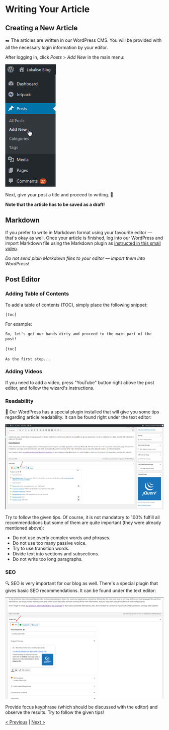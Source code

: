 # Writing Your Article

## Creating a New Article

:black_nib: The articles are written in our WordPress CMS. You will be provided with all the necessary login information by your editor.

After logging in, click *Posts* > *Add New* in the main menu:

![](../img/new_post.png)

Next, give your post a title and proceed to writing. :star2:

**Note that the article has to be saved as a draft!**

## Markdown

If you prefer to write in Markdown format using your favourite editor — that's okay as well. Once your article is finished, log into our WordPress and import Markdown file using the Markdown plugin as [instructed in this small video](https://www.youtube.com/watch?v=3EhQ4Xjzg6s).

*Do not send plain Markdown files to your editor — import them into WordPress!*

## Post Editor

### Adding Table of Contents

To add a table of contents (TOC), simply place the following snippet:

```
[toc]
```

For example:

```
So, let's get our hands dirty and proceed to the main part of the post!

[toc]

As the first step...
```

### Adding Videos

If you need to add a video, press "YouTube" button right above the post editor, and follow the wizard's instructions.

### Readability

:book: Our WordPress has a special plugin installed that will give you some tips regarding article readability. It can be found right under the text editor:

![](../img/readability.png)

Try to follow the given tips. Of course, it is not mandatory to 100% fulfill all recommendations but some of them are quite important (they were already mentioned above):

* Do not use overly complex words and phrases.
* Do not use too many passive voice.
* Try to use transition words.
* Divide text into sections and subsections.
* Do not write too long paragraphs.

### SEO

:mag: SEO is very important for our blog as well. There's a special plugin that gives basic SEO recommendations. It can be found under the text editor:

![](../img/seo.png)

Provide focus keyphrase (which should be discussed with the editor) and observe the results. Try to follow the given tips!

[< Previous](03-collaborating-with-editor.md) | [Next >](05-getting-paid.md)
